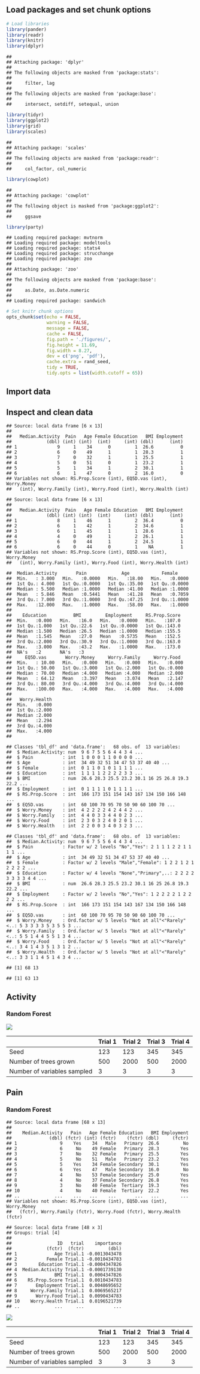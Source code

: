 Load packages and set chunk options
-----------------------------------

``` r
# Load libraries
library(pander)
library(readr)
library(knitr)
library(dplyr)
```

    ## 
    ## Attaching package: 'dplyr'
    ## 
    ## The following objects are masked from 'package:stats':
    ## 
    ##     filter, lag
    ## 
    ## The following objects are masked from 'package:base':
    ## 
    ##     intersect, setdiff, setequal, union

``` r
library(tidyr)
library(ggplot2)
library(grid)
library(scales)
```

    ## 
    ## Attaching package: 'scales'
    ## 
    ## The following objects are masked from 'package:readr':
    ## 
    ##     col_factor, col_numeric

``` r
library(cowplot)
```

    ## 
    ## Attaching package: 'cowplot'
    ## 
    ## The following object is masked from 'package:ggplot2':
    ## 
    ##     ggsave

``` r
library(party)
```

    ## Loading required package: mvtnorm
    ## Loading required package: modeltools
    ## Loading required package: stats4
    ## Loading required package: strucchange
    ## Loading required package: zoo
    ## 
    ## Attaching package: 'zoo'
    ## 
    ## The following objects are masked from 'package:base':
    ## 
    ##     as.Date, as.Date.numeric
    ## 
    ## Loading required package: sandwich

``` r
# Set knitr chunk options
opts_chunk$set(echo = FALSE,
               warning = FALSE,
               message = FALSE,
               cache = FALSE,
               fig.path = './figures/',
               fig.height = 11.69,
               fig.width = 8.27,
               dev = c('png', 'pdf'),
               cache.extra = rand_seed,
               tidy = TRUE, 
               tidy.opts = list(width.cutoff = 65))
```

Import data
-----------

Inspect and clean data
----------------------

    ## Source: local data frame [6 x 13]
    ## 
    ##   Median.Activity  Pain   Age Female Education   BMI Employment
    ##             (dbl) (int) (int)  (int)     (int) (dbl)      (int)
    ## 1               9     1    34      0         1  26.6          0
    ## 2               6     0    49      1         1  28.3          1
    ## 3               7     0    32      1         1  25.5          1
    ## 4               5     0    51      0         1  23.2          1
    ## 5               5     1    34      1         2  30.1          1
    ## 6               6     1    47      0         2  16.0          0
    ## Variables not shown: RS.Prop.Score (int), EQ5D.vas (int), Worry.Money
    ##   (int), Worry.Family (int), Worry.Food (int), Worry.Health (int)

    ## Source: local data frame [6 x 13]
    ## 
    ##   Median.Activity  Pain   Age Female Education   BMI Employment
    ##             (dbl) (int) (int)  (int)     (int) (dbl)      (int)
    ## 1               8     1    46      1         2  36.4          0
    ## 2               6     1    42      1         2  34.6          1
    ## 3               6     1    45      1         1  28.6          1
    ## 4               4     0    49      1         2  26.1          1
    ## 5               6     0    44      1         2  24.5          1
    ## 6               6     0    44      0         1    NA          1
    ## Variables not shown: RS.Prop.Score (int), EQ5D.vas (int), Worry.Money
    ##   (int), Worry.Family (int), Worry.Food (int), Worry.Health (int)

    ##  Median.Activity       Pain             Age            Female      
    ##  Min.   : 3.000   Min.   :0.0000   Min.   :18.00   Min.   :0.0000  
    ##  1st Qu.: 4.000   1st Qu.:0.0000   1st Qu.:35.00   1st Qu.:0.0000  
    ##  Median : 5.500   Median :1.0000   Median :41.00   Median :1.0000  
    ##  Mean   : 5.846   Mean   :0.5441   Mean   :41.28   Mean   :0.7059  
    ##  3rd Qu.: 7.000   3rd Qu.:1.0000   3rd Qu.:47.25   3rd Qu.:1.0000  
    ##  Max.   :12.000   Max.   :1.0000   Max.   :58.00   Max.   :1.0000  
    ##                                                                    
    ##    Education          BMI         Employment     RS.Prop.Score  
    ##  Min.   :0.000   Min.   :16.0   Min.   :0.0000   Min.   :107.0  
    ##  1st Qu.:1.000   1st Qu.:22.6   1st Qu.:0.0000   1st Qu.:143.0  
    ##  Median :1.500   Median :26.5   Median :1.0000   Median :155.5  
    ##  Mean   :1.545   Mean   :27.0   Mean   :0.5735   Mean   :152.5  
    ##  3rd Qu.:2.000   3rd Qu.:30.9   3rd Qu.:1.0000   3rd Qu.:163.0  
    ##  Max.   :3.000   Max.   :43.2   Max.   :1.0000   Max.   :173.0  
    ##  NA's   :2       NA's   :3                                      
    ##     EQ5D.vas       Worry.Money     Worry.Family     Worry.Food   
    ##  Min.   : 10.00   Min.   :0.000   Min.   :0.000   Min.   :0.000  
    ##  1st Qu.: 50.00   1st Qu.:3.000   1st Qu.:2.000   1st Qu.:0.000  
    ##  Median : 70.00   Median :4.000   Median :4.000   Median :2.000  
    ##  Mean   : 64.12   Mean   :3.397   Mean   :3.074   Mean   :2.147  
    ##  3rd Qu.: 80.00   3rd Qu.:4.000   3rd Qu.:4.000   3rd Qu.:4.000  
    ##  Max.   :100.00   Max.   :4.000   Max.   :4.000   Max.   :4.000  
    ##                                                                  
    ##   Worry.Health  
    ##  Min.   :0.000  
    ##  1st Qu.:2.000  
    ##  Median :2.000  
    ##  Mean   :2.294  
    ##  3rd Qu.:4.000  
    ##  Max.   :4.000  
    ## 

    ## Classes 'tbl_df' and 'data.frame':   68 obs. of  13 variables:
    ##  $ Median.Activity: num  9 6 7 5 5 6 4 4 3 4 ...
    ##  $ Pain           : int  1 0 0 0 1 1 0 0 0 0 ...
    ##  $ Age            : int  34 49 32 51 34 47 53 37 40 40 ...
    ##  $ Female         : int  0 1 1 0 1 0 1 1 1 1 ...
    ##  $ Education      : int  1 1 1 1 2 2 2 2 3 3 ...
    ##  $ BMI            : num  26.6 28.3 25.5 23.2 30.1 16 25 26.8 19.3 22.2 ...
    ##  $ Employment     : int  0 1 1 1 1 0 1 1 1 1 ...
    ##  $ RS.Prop.Score  : int  166 173 151 154 143 167 134 150 166 148 ...
    ##  $ EQ5D.vas       : int  60 100 70 95 70 50 90 60 100 70 ...
    ##  $ Worry.Money    : int  4 2 2 2 2 4 2 4 4 2 ...
    ##  $ Worry.Family   : int  4 4 0 3 3 4 4 0 2 3 ...
    ##  $ Worry.Food     : int  2 3 0 3 2 4 0 2 0 1 ...
    ##  $ Worry.Health   : int  2 2 0 0 3 4 0 3 2 3 ...

    ## Classes 'tbl_df' and 'data.frame':   68 obs. of  13 variables:
    ##  $ Median.Activity: num  9 6 7 5 5 6 4 4 3 4 ...
    ##  $ Pain           : Factor w/ 2 levels "No","Yes": 2 1 1 1 2 2 1 1 1 1 ...
    ##  $ Age            : int  34 49 32 51 34 47 53 37 40 40 ...
    ##  $ Female         : Factor w/ 2 levels "Male","Female": 1 2 2 1 2 1 2 2 2 2 ...
    ##  $ Education      : Factor w/ 4 levels "None","Primary",..: 2 2 2 2 3 3 3 3 4 4 ...
    ##  $ BMI            : num  26.6 28.3 25.5 23.2 30.1 16 25 26.8 19.3 22.2 ...
    ##  $ Employment     : Factor w/ 2 levels "No","Yes": 1 2 2 2 2 1 2 2 2 2 ...
    ##  $ RS.Prop.Score  : int  166 173 151 154 143 167 134 150 166 148 ...
    ##  $ EQ5D.vas       : int  60 100 70 95 70 50 90 60 100 70 ...
    ##  $ Worry.Money    : Ord.factor w/ 5 levels "Not at all"<"Rarely"<..: 5 3 3 3 3 5 3 5 5 3 ...
    ##  $ Worry.Family   : Ord.factor w/ 5 levels "Not at all"<"Rarely"<..: 5 5 1 4 4 5 5 1 3 4 ...
    ##  $ Worry.Food     : Ord.factor w/ 5 levels "Not at all"<"Rarely"<..: 3 4 1 4 3 5 1 3 1 2 ...
    ##  $ Worry.Health   : Ord.factor w/ 5 levels "Not at all"<"Rarely"<..: 3 3 1 1 4 5 1 4 3 4 ...

    ## [1] 68 13

    ## [1] 63 13

Activity
--------

### Random Forest

![](./figures/activity.forest-1.png)

|                             | Trial 1 | Trial 2 | Trial 3 | Trial 4 |
|:----------------------------|:--------|:--------|:--------|:--------|
| Seed                        | 123     | 123     | 345     | 345     |
| Number of trees grown       | 500     | 2000    | 500     | 2000    |
| Number of variables sampled | 3       | 3       | 3       | 3       |

Pain
----

### Random Forest

    ## Source: local data frame [68 x 13]
    ## 
    ##    Median.Activity   Pain   Age Female Education   BMI Employment
    ##              (dbl) (fctr) (int) (fctr)    (fctr) (dbl)     (fctr)
    ## 1                9    Yes    34   Male   Primary  26.6         No
    ## 2                6     No    49 Female   Primary  28.3        Yes
    ## 3                7     No    32 Female   Primary  25.5        Yes
    ## 4                5     No    51   Male   Primary  23.2        Yes
    ## 5                5    Yes    34 Female Secondary  30.1        Yes
    ## 6                6    Yes    47   Male Secondary  16.0         No
    ## 7                4     No    53 Female Secondary  25.0        Yes
    ## 8                4     No    37 Female Secondary  26.8        Yes
    ## 9                3     No    40 Female  Tertiary  19.3        Yes
    ## 10               4     No    40 Female  Tertiary  22.2        Yes
    ## ..             ...    ...   ...    ...       ...   ...        ...
    ## Variables not shown: RS.Prop.Score (int), EQ5D.vas (int), Worry.Money
    ##   (fctr), Worry.Family (fctr), Worry.Food (fctr), Worry.Health (fctr)

    ## Source: local data frame [48 x 3]
    ## Groups: trial [4]
    ## 
    ##                 ID   trial    importance
    ##             (fctr)  (fctr)         (dbl)
    ## 1              Age Trial.1 -0.0013043478
    ## 2           Female Trial.1 -0.0010434783
    ## 3        Education Trial.1 -0.0004347826
    ## 4  Median.Activity Trial.1 -0.0001739130
    ## 5              BMI Trial.1  0.0004347826
    ## 6    RS.Prop.Score Trial.1  0.0010434783
    ## 7       Employment Trial.1  0.0048695652
    ## 8     Worry.Family Trial.1  0.0069565217
    ## 9       Worry.Food Trial.1  0.0090434783
    ## 10    Worry.Health Trial.1  0.0196521739
    ## ..             ...     ...           ...

![](./figures/pain.forest-1.png)

|                             | Trial 1 | Trial 2 | Trial 3 | Trial 4 |
|:----------------------------|:--------|:--------|:--------|:--------|
| Seed                        | 123     | 123     | 345     | 345     |
| Number of trees grown       | 500     | 2000    | 500     | 2000    |
| Number of variables sampled | 3       | 3       | 3       | 3       |
